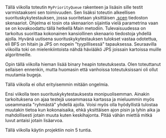 Tällä viikolla toteutin `MyPriorityQueue` rakenteen ja lisäsin sille testit varmistaakseni sen toimivuuden. Sen lisäksi toteutin alkeellisen suorituskykytestauksen, jossa suoritetaan yksittäisen [.scen](https://www.movingai.com/benchmarks/formats.html) tiedoston skenaariot. Ohjelma ei tosin ota skenaarion sijaintia vielä parametrina vaan se on kovakoodattu tällä hetkellä Main metodiin. Tulevaisuudessa on tarkoitus suorittaa kokonainen kansiollinen skenaario tiedostoja yhdellä ajolla. Hyvänä uutisena suorituskykytestauksen tulokset vastaa odotettua, eli BFS on hitain ja JPS on nopein "tyypillisessä" tapauksessa. Seuraavilla viikoilla toki on mielenkiintoista nähdä häviääkö JPS joissain kartoissa muille algoritmeille.

Opin tällä viikolla hieman lisää binary heapin toteutuksesta. Olen toteuttanut sellaisen ennenkin, mutta huomasin että vanhoissa toteutuksissani oli ollut muutamia bugeja.

Tällä viikolla ei ollut erityisemmin mitään ongelmia.

Ensi viikolla teen suorituskykytestauksesta monipuolisemman. Ainakin tarkoituksena on ajaa testejä useammassa kartassa ja mieluummin myös useammasta "ryhmästä" yhdellä ajolla. Voisi myös olla hyödyllistä tulostaa muutakin tietoa kun kokonaisaika, ehkä yksittäisen ajon pisin ja lyhin aika ja mahdollisesti jotain muuta kuten keskihajonta. Pitää vähän miettiä mitkä luvut antaisi jotain lisäarvoa.

Tällä viikolla käytin projektiin noin 5 tuntia.
